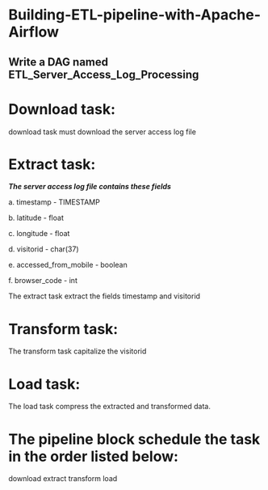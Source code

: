# Building-ETL-pipeline-with-Apache-Airflow
## Write a DAG named ETL_Server_Access_Log_Processing
# Download task:
download task must download the server access log file 
# Extract task:
***The server access log file contains these fields*** 

a. timestamp - TIMESTAMP

b. latitude - float

c. longitude - float

d. visitorid - char(37)

e. accessed_from_mobile - boolean

f. browser_code - int

The extract task  extract the fields timestamp and visitorid
# Transform task:
The transform task capitalize the visitorid
# Load task:
The load task compress the extracted and transformed data.

# The pipeline block schedule the task in the order listed below:
download
extract
transform
load
